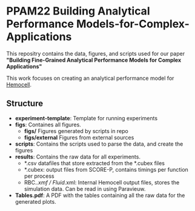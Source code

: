 # PPAM22 Building Analytical Performance Models-for-Complex-Applications

This repositry contains the data, figures, and scripts used for our paper __"Building Fine-Grained Analytical Performance Models for Complex Applications"__

This work focuses on creating an analytical performance model for [Hemocell](https://github.com/UvaCsl/HemoCell).

## Structure
- **experiment-template**: Template for running experiments
- **figs**: Containes all figures.
  - **figs/** Figures generated by scripts in repo
  - **figs/external** Figures from external sources
- **scripts**: Contains the scripts used to parse the data, and create the figures
- **results**: Contains the raw data for all experiments. 
  - *.csv datafiles that store extracted from the *.cubex files
  - *.cubex: output files from SCORE-P, contains timings per function per process
  - RBC.*.xmf / Fluid*.xml: Internal Hemocell output files, stores the simulation data. Can be read in using Paravieuw.
- **Tables.pdf**: A PDF with the tables containing all the raw data for the generated plots.
